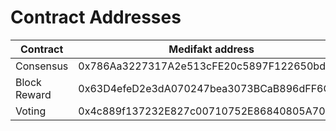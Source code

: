 # Contract Addresses

| Contract     | Medifakt address                        | Spark Testnet address                      |
| ------------ | ------------------------------------------- | ------------------------------------------ |
| Consensus    | 0x786Aa3227317A2e513cFE20c5897F122650bd671  | 0xC8c3a332f9e4CE6bfFFcf967026cB006Db2311c7 |
| Block Reward | 0x63D4efeD2e3dA070247bea3073BCaB896dFF6C9B  | 0x52B9b9585e1b50DA5600f7dbD94E9fE68943162c |
| Voting       | 0x4c889f137232E827c00710752E86840805A70484  | 0xcD2601FaDDeD8032fBB5186d928d48D331254B46 |
